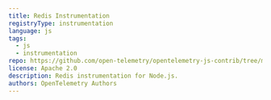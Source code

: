 ```yaml
---
title: Redis Instrumentation
registryType: instrumentation
language: js
tags:
  - js
  - instrumentation
repo: https://github.com/open-telemetry/opentelemetry-js-contrib/tree/main/plugins/node/opentelemetry-instrumentation-redis
license: Apache 2.0
description: Redis instrumentation for Node.js.
authors: OpenTelemetry Authors
---
```

